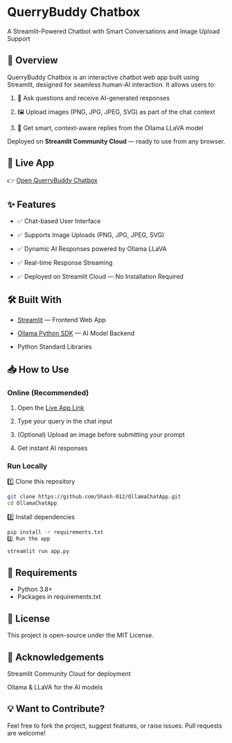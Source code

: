 # QuerryBuddy Chatbox
A Streamlit-Powered Chatbot with Smart Conversations and Image Upload Support

## 📌 Overview
QuerryBuddy Chatbox is an interactive chatbot web app built using Streamlit, designed for seamless human-AI interaction.
It allows users to:

1. 💬 Ask questions and receive AI-generated responses

2. 🖼️ Upload images (PNG, JPG, JPEG, SVG) as part of the chat context

3. 🤖 Get smart, context-aware replies from the Ollama LLaVA model

Deployed on **Streamlit Community Cloud** — ready to use from any browser.

## 🚀 Live App
👉 [Open QuerryBuddy Chatbox](https://querrybuddychatbox.streamlit.app/)

## ✨ Features

- ✅ Chat-based User Interface

- ✅ Supports Image Uploads (PNG, JPG, JPEG, SVG)

- ✅ Dynamic AI Responses powered by Ollama LLaVA

- ✅ Real-time Response Streaming

- ✅ Deployed on Streamlit Cloud — No Installation Required

## 🛠️ Built With

- [Streamlit](https://streamlit.io/cloud) — Frontend Web App

- [Ollama Python SDK](https://ollama.com/) — AI Model Backend

- Python Standard Libraries

## 📥 How to Use

### Online (Recommended)
1. Open the [Live App Link](https://querrybuddychatbox.streamlit.app/)

2. Type your query in the chat input

3. (Optional) Upload an image before submitting your prompt

4. Get instant AI responses

### Run Locally
1️⃣ Clone this repository

```bash
git clone https://github.com/Shash-012/OllamaChatApp.git
cd OllamaChatApp
```

2️⃣ Install dependencies

```bash
pip install -r requirements.txt
3️⃣ Run the app
```

```bash
streamlit run app.py
```

## 📄 Requirements
- Python 3.8+
- Packages in requirements.txt

## 📝 License
This project is open-source under the MIT License.

## 🙌 Acknowledgements
Streamlit Community Cloud for deployment

Ollama & LLaVA for the AI models

## 💡 Want to Contribute?
Feel free to fork the project, suggest features, or raise issues.
Pull requests are welcome!
